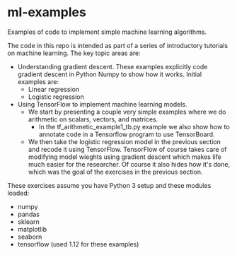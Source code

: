 # ml-examples
Examples of code to implement simple machine learning algorithms.

The code in this repo is intended as part of a series of introductory tutorials on machine learning. The key topic areas are:
* Understanding gradient descent. These examples explicitly code 
gradient descent in Python Numpy to show how it works. Initial examples are:
  * Linear regression
  * Logistic regression
* Using TensorFlow to implement machine learning models.
  * We start by presenting a couple very simple examples where we do 
  arithmetic on scalars, vectors, and matrices.
    * In the tf_arithmetic_example1_tb.py example we also show how to annotate
    code in a Tensorflow program to use TensorBoard.
  * We then take the logistic regression model in the previous section and 
  recode it using TensorFlow. TensorFlow of course takes care of modifying model wieghts using gradient descent which makes life much easier for the researcher. Of course it also hides how it's done, which was the goal of the exercises in the previous section.

These exercises assume you have Python 3 setup and these modules loaded:
* numpy
* pandas
* sklearn
* matplotlib
* seaborn
* tensorflow (used 1.12 for these examples)
